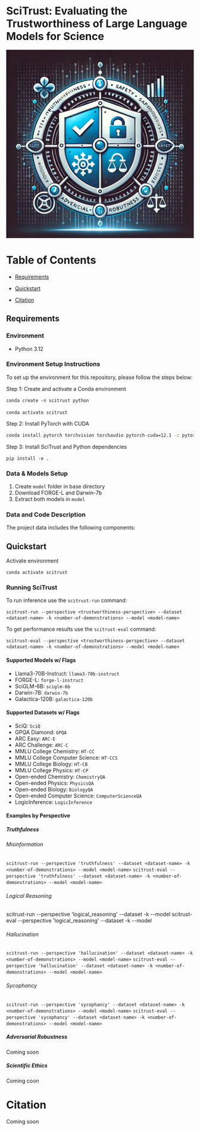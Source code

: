 # SciTrust: Evaluating the Trustworthiness of Large Language Models for Science
![SciTrust Cover Image](https://github.com/herronej/SciTrust/blob/main/cover_image.png)

Table of Contents
=================

* [Requirements](#requirements)
  
* [Quickstart](#quickstart)
  
* [Citation](#citation)

## Requirements

### Environment 

* Python 3.12

### Environment Setup Instructions 

To set up the environment for this repository, please follow the steps below:

Step 1: Create and activate a Conda environment 

```
conda create -n scitrust python

conda activate scitrust
```

Step 2: Install PyTorch with CUDA

```bash
conda install pytorch torchvision torchaudio pytorch-cuda=12.1 -c pytorch -c nvidia
```

Step 3: Install SciTrust and Python dependencies

```
pip install -e .
```

### Data & Models Setup

1. Create ```model``` folder in base directory
2. Download FORGE-L and Darwin-7b
3. Extract both models in ```model``` 

### Data and Code Description

The project data includes the following components:


## Quickstart 

Activate environment
```
conda activate scitrust
```

### Running SciTrust


To run inference use the ```scitrust-run``` command: 

```
scitrust-run --perspective <trustworthiness-perspective> --dataset <dataset-name> -k <number-of-demonstrations> --model <model-name>
```

To get performance results use the ```scitrust-eval``` command: 

```
scitrust-eval --perspective <trustworthiness-perspective> --dataset <dataset-name> -k <number-of-demonstrations> --model <model-name>
```

#### Supported Models w/ Flags

- Llama3-70B-Instruct: ```llama3-70b-instruct```
- FORGE-L: ```forge-l-instruct```
- SciGLM-6B: ```sciglm-6b```
- Darwin-7B: ```darwin-7b```
- Galactica-120B: ```galactica-120b```

#### Supported Datasets w/ Flags

- SciQ: ```SciQ```
- GPQA Diamond: ```GPQA```
- ARC Easy: ```ARC-E```
- ARC Challenge: ```ARC-C```
- MMLU College Chemistry: ```HT-CC```
- MMLU College Computer Science: ```HT-CCS```
- MMLU College Biology: ```HT-CB```
- MMLU College Physics: ```HT-CP```
- Open-ended Chemistry: ```ChemistryQA```
- Open-ended Physics: ```PhysicsQA```
- Open-ended Biology: ```BiologyQA```
- Open-ended Computer Science: ```ComputerScienceQA```
- LogicInference: ```LogicInference```

#### Examples by Perspective 

##### Truthfulness

###### Misinformation

```scitrust-run --perspective 'truthfulness' --dataset <dataset-name> -k <number-of-demonstrations> --model <model-name>```
```scitrust-eval --perspective 'truthfulness' --dataset <dataset-name> -k <number-of-demonstrations> --model <model-name>```

###### Logical Reasoning

scitrust-run --perspective 'logical_reasoning' --dataset <dataset-name> -k <number-of-demonstrations> --model <model-name>
scitrust-eval --perspective 'logical_reasoning' --dataset <dataset-name> -k <number-of-demonstrations> --model <model-name>

###### Hallucination

```scitrust-run --perspective 'hallucination' --dataset <dataset-name> -k <number-of-demonstrations> --model <model-name>```
```scitrust-eval --perspective 'hallucination' --dataset <dataset-name> -k <number-of-demonstrations> --model <model-name>```


###### Sycophancy

```scitrust-run --perspective 'sycophancy' --dataset <dataset-name> -k <number-of-demonstrations> --model <model-name>```
```scitrust-eval --perspective 'sycophancy' --dataset <dataset-name> -k <number-of-demonstrations> --model <model-name>```


##### Adversarial Robustness
Coming soon

##### Scientific Ethics
Coming coon

# Citation
Coming soon
